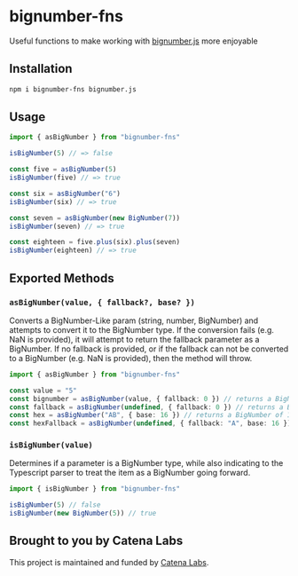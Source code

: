 # bignumber-fns

Useful functions to make working with [bignumber.js](https://mikemcl.github.io/bignumber.js/) more enjoyable

## Installation

```sh
npm i bignumber-fns bignumber.js
```

## Usage

```ts
import { asBigNumber } from "bignumber-fns"

isBigNumber(5) // => false

const five = asBigNumber(5)
isBigNumber(five) // => true

const six = asBigNumber("6")
isBigNumber(six) // => true

const seven = asBigNumber(new BigNumber(7))
isBigNumber(seven) // => true

const eighteen = five.plus(six).plus(seven)
isBigNumber(eighteen) // => true
```

## Exported Methods

### `asBigNumber(value, { fallback?, base? })`

Converts a BigNumber-Like param (string, number, BigNumber) and attempts to convert it to the BigNumber type. If the conversion fails (e.g. NaN is provided), it will attempt to return the fallback parameter as a BigNumber. If no fallback is provided, or if the fallback can not be converted to a BigNumber (e.g. NaN is provided), then the method will throw.

```ts
import { asBigNumber } from "bignumber-fns"

const value = "5"
const bignumber = asBigNumber(value, { fallback: 0 }) // returns a BigNumber of 5
const fallback = asBigNumber(undefined, { fallback: 0 }) // returns a BigNumber of 0
const hex = asBigNumber("AB", { base: 16 }) // returns a BigNumber of 171
const hexFallback = asBigNumber(undefined, { fallback: "A", base: 16 }) // returns a BigNumber of 10
```

### `isBigNumber(value)`

Determines if a parameter is a BigNumber type, while also indicating to the Typescript parser to treat the item as a BigNumber going forward.

```ts
import { isBigNumber } from "bignumber-fns"

isBigNumber(5) // false
isBigNumber(new BigNumber(5)) // true
```

## Brought to you by Catena Labs

This project is maintained and funded by [Catena Labs](https://catena.xyz).
